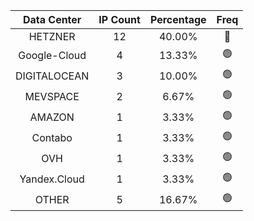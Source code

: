 | Data Center | IP Count | Percentage | Freq |
|:------------:|:--------:|:-----------:|:-----:|
| HETZNER | 12 | 40.00% | 🔴 |
| Google-Cloud | 4 | 13.33% | 🟢 |
| DIGITALOCEAN | 3 | 10.00% | 🟢 |
| MEVSPACE | 2 | 6.67% | 🟢 |
| AMAZON | 1 | 3.33% | 🟢 |
| Contabo | 1 | 3.33% | 🟢 |
| OVH | 1 | 3.33% | 🟢 |
| Yandex.Cloud | 1 | 3.33% | 🟢 |
| OTHER | 5 | 16.67% | 🟢 |